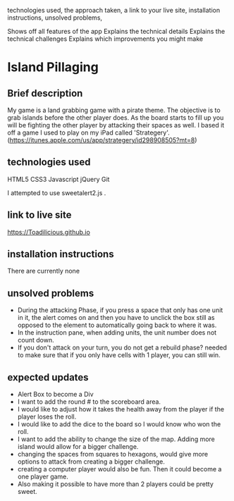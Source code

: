  technologies used, the approach taken, a link to your live site, installation instructions, unsolved problems,

Shows off all features of the app
Explains the technical details
Explains the technical challenges
Explains which improvements you might make

# Island Pillaging
## Brief description
My game is a land grabbing game with a pirate theme.  The objective is to grab islands before the other player does.  As the board starts to fill up you will be fighting the other player by attacking their spaces as well.  I based it off a game I used to play on my iPad called 'Strategery'. (https://itunes.apple.com/us/app/strategery/id298908505?mt=8)
## technologies used
HTML5
CSS3
Javascript
jQuery
Git

I attempted to use sweetalert2.js .

## link to live site
https://Toadilicious.github.io
## installation instructions
There are currently none

## unsolved problems
- During the attacking Phase, if you press a space that only has one unit in it, the alert comes on and then you have to unclick the box still as opposed to the element to automatically going back to where it was.
- In the instruction pane, when adding units, the unit number does not count down.
- If you don't attack on your turn, you do not get a rebuild phase? needed to make sure that if you only have cells with 1 player, you can still win.


## expected updates
- Alert Box to become a Div
- I want to add the round # to the scoreboard area.
- I would like to adjust how it takes the health away from the player if the player loses the roll.
- I would like to add the dice to the board so I would know who won the roll.
- I want to add the ability to change the size of the map.  Adding more island would allow for a bigger challenge.
- changing the spaces from squares to hexagons, would give more options to attack from creating a bigger challenge.
- creating a computer player would also be fun.  Then it could become a one player game.
- Also making it possible to have more than 2 players could be pretty sweet.
